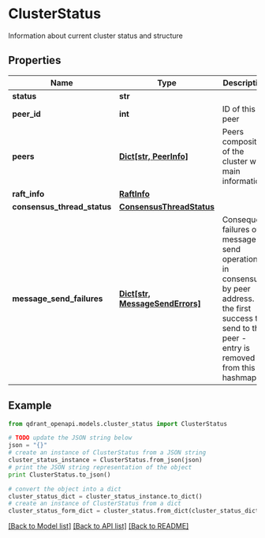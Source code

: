 # ClusterStatus

Information about current cluster status and structure

## Properties
Name | Type | Description | Notes
------------ | ------------- | ------------- | -------------
**status** | **str** |  | 
**peer_id** | **int** | ID of this peer | 
**peers** | [**Dict[str, PeerInfo]**](PeerInfo.md) | Peers composition of the cluster with main information | 
**raft_info** | [**RaftInfo**](RaftInfo.md) |  | 
**consensus_thread_status** | [**ConsensusThreadStatus**](ConsensusThreadStatus.md) |  | 
**message_send_failures** | [**Dict[str, MessageSendErrors]**](MessageSendErrors.md) | Consequent failures of message send operations in consensus by peer address. On the first success to send to that peer - entry is removed from this hashmap. | 

## Example

```python
from qdrant_openapi.models.cluster_status import ClusterStatus

# TODO update the JSON string below
json = "{}"
# create an instance of ClusterStatus from a JSON string
cluster_status_instance = ClusterStatus.from_json(json)
# print the JSON string representation of the object
print ClusterStatus.to_json()

# convert the object into a dict
cluster_status_dict = cluster_status_instance.to_dict()
# create an instance of ClusterStatus from a dict
cluster_status_form_dict = cluster_status.from_dict(cluster_status_dict)
```
[[Back to Model list]](../README.md#documentation-for-models) [[Back to API list]](../README.md#documentation-for-api-endpoints) [[Back to README]](../README.md)


